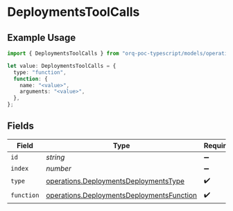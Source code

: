 # DeploymentsToolCalls

## Example Usage

```typescript
import { DeploymentsToolCalls } from "orq-poc-typescript/models/operations";

let value: DeploymentsToolCalls = {
  type: "function",
  function: {
    name: "<value>",
    arguments: "<value>",
  },
};
```

## Fields

| Field                                                                                                  | Type                                                                                                   | Required                                                                                               | Description                                                                                            |
| ------------------------------------------------------------------------------------------------------ | ------------------------------------------------------------------------------------------------------ | ------------------------------------------------------------------------------------------------------ | ------------------------------------------------------------------------------------------------------ |
| `id`                                                                                                   | *string*                                                                                               | :heavy_minus_sign:                                                                                     | N/A                                                                                                    |
| `index`                                                                                                | *number*                                                                                               | :heavy_minus_sign:                                                                                     | N/A                                                                                                    |
| `type`                                                                                                 | [operations.DeploymentsDeploymentsType](../../models/operations/deploymentsdeploymentstype.md)         | :heavy_check_mark:                                                                                     | N/A                                                                                                    |
| `function`                                                                                             | [operations.DeploymentsDeploymentsFunction](../../models/operations/deploymentsdeploymentsfunction.md) | :heavy_check_mark:                                                                                     | N/A                                                                                                    |